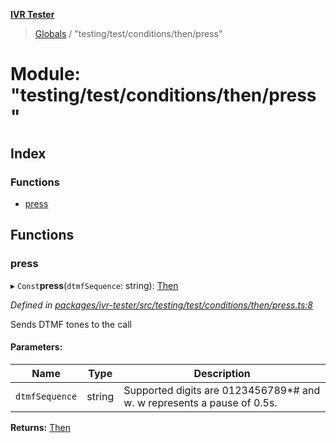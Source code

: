 **[IVR Tester](../README.md)**

> [Globals](../README.md) / "testing/test/conditions/then/press"

# Module: "testing/test/conditions/then/press"

## Index

### Functions

* [press](_testing_test_conditions_then_press_.md#press)

## Functions

### press

▸ `Const`**press**(`dtmfSequence`: string): [Then](../interfaces/_testing_test_conditions_then_then_.then.md)

*Defined in [packages/ivr-tester/src/testing/test/conditions/then/press.ts:8](https://github.com/SketchingDev/ivr-tester/blob/60c8b59/packages/ivr-tester/src/testing/test/conditions/then/press.ts#L8)*

Sends DTMF tones to the call

#### Parameters:

Name | Type | Description |
------ | ------ | ------ |
`dtmfSequence` | string | Supported digits are 0123456789*# and w. w represents a pause of 0.5s.  |

**Returns:** [Then](../interfaces/_testing_test_conditions_then_then_.then.md)
